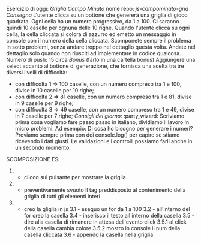 Esercizio di oggi: *Griglia Campo Minato*
nome repo: *js-campominato-grid*
*Consegna*
L'utente clicca su un bottone che genererà una griglia di gioco quadrata.
Ogni cella ha un numero progressivo, da 1 a 100.
Ci saranno quindi 10 caselle per ognuna delle 10 righe.
Quando l'utente clicca su ogni cella, la cella cliccata si colora di azzurro ed emetto un messaggio in console con il numero della cella cliccata.
Scomponete sempre il problema in sotto problemi, senza andare troppo nel dettaglio questa volta. Andate nel dettaglio solo quando non riusciti ad implementare in codice qualcosa.
Numero di push: 15 circa
*Bonus* (farlo in una cartella bonus)
Aggiungere una select accanto al bottone di generazione, che fornisca una scelta tra tre diversi livelli di difficoltà:
- con difficoltà 1 => 100 caselle, con un numero compreso tra 1 e 100, divise in 10 caselle per 10 righe;
- con difficoltà 2 => 81 caselle, con un numero compreso tra 1 e 81, divise in 9 caselle per 9 righe;
- con difficoltà 3 => 49 caselle, con un numero compreso tra 1 e 49, divise in 7 caselle per 7 righe;
*Consigli del giorno:*  :party_wizard:
Scriviamo prima cosa vogliamo fare passo passo in italiano, dividiamo il lavoro in micro problemi.
Ad esempio:
Di cosa ho bisogno per generare i numeri?
Proviamo sempre prima con dei console.log() per capire se stiamo ricevendo i dati giusti.
Le validazioni e i controlli possiamo farli anche in un secondo momento.


SCOMPOSIZIONE ES: 
1. - clicco sul pulsante per mostrare la griglia
2. - preventivamente svuoto il tag preddisposto al contenimento della griglia di tutti
     gli elementi interi
3. - creo la gliglia in js
3.1 - eseguo un for da 1 a 100
3.2 - all'interno del for creo la casella
3.4 - inserisco il testo all'interno della casella
3.5 - dire alla casella di rimanere in attesa dell'evento click
3.5.1 al click della casella cambia colore
3.5.2 mostro in console il num della casella cliccata
3.6 - appendo la casella nella griglia
